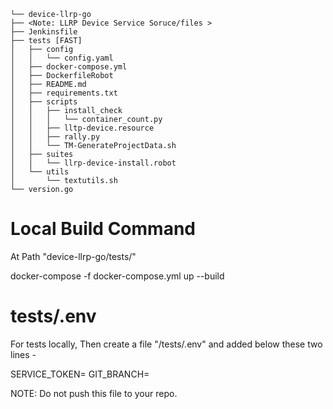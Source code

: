 ```
└── device-llrp-go
├── <Note: LLRP Device Service Soruce/files >
├── Jenkinsfile
├── tests [FAST]
│   ├── config
│   │   └── config.yaml
│   ├── docker-compose.yml
│   ├── DockerfileRobot
│   ├── README.md
│   ├── requirements.txt
│   ├── scripts
│   │   ├── install_check
│   │   │   └── container_count.py
│   │   ├── lltp-device.resource
│   │   ├── rally.py
│   │   └── TM-GenerateProjectData.sh
│   ├── suites
│   │   └── llrp-device-install.robot
│   └── utils
│       └── textutils.sh
└── version.go
```

# Local Build Command 

  At Path "device-llrp-go/tests/"

  docker-compose -f docker-compose.yml up --build
  

# tests/.env
    
For tests locally, Then create a file "/tests/.env" and added below these two lines -

SERVICE_TOKEN= <Place the key you generate in github here.>
GIT_BRANCH= <Your local branch.>


NOTE: Do not push this file to your repo.

